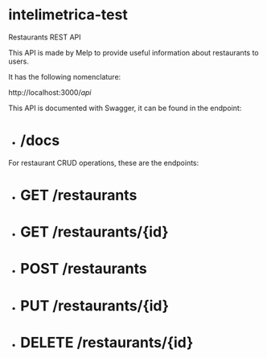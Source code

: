 # intelimetrica-test

Restaurants REST API 

This API is made by Melp to provide useful information about restaurants to users.

It has the following nomenclature:

http://localhost:3000/*api*

This API is documented with Swagger, it can be found in the endpoint:

- # /docs

For restaurant CRUD operations, these are the endpoints:

- # GET /restaurants
- # GET /restaurants/{id}
- # POST /restaurants
- # PUT /restaurants/{id}
- # DELETE /restaurants/{id}